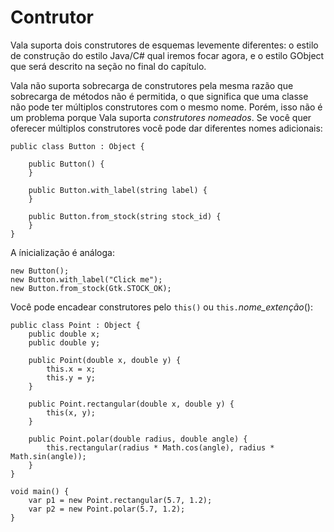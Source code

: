 # Contrutor

Vala suporta dois construtores de esquemas levemente diferentes: o estilo de construção do estilo Java/C\# qual iremos focar agora, e o estilo GObject que será descrito na seção no final do capítulo.

Vala não suporta sobrecarga de construtores pela mesma razão que sobrecarga de métodos não é permitida, o que significa que uma classe não pode ter múltiplos construtores com o mesmo nome. Porém, isso não é um problema porque Vala suporta _construtores nomeados_.
Se você quer oferecer múltiplos construtores você pode dar diferentes nomes adicionais:


```vala
public class Button : Object {

    public Button() {
    }

    public Button.with_label(string label) {
    }

    public Button.from_stock(string stock_id) {
    }
}
```
A ínicialização é análoga:

```vala
new Button();
new Button.with_label("Click me");
new Button.from_stock(Gtk.STOCK_OK);
```

Você pode encadear construtores pelo `this()` ou `this.`_nome\_extenção_():

```vala
public class Point : Object {
    public double x;
    public double y;

    public Point(double x, double y) {
        this.x = x;
        this.y = y;
    }

    public Point.rectangular(double x, double y) {
        this(x, y);
    }

    public Point.polar(double radius, double angle) {
        this.rectangular(radius * Math.cos(angle), radius * Math.sin(angle));
    }
}

void main() {
    var p1 = new Point.rectangular(5.7, 1.2);
    var p2 = new Point.polar(5.7, 1.2);
}
```
